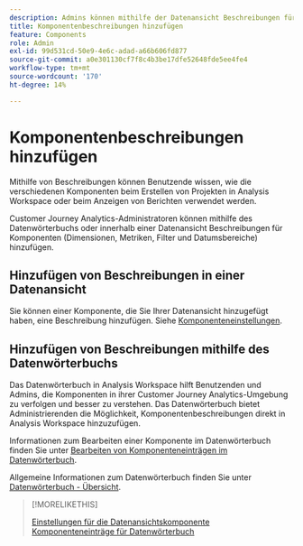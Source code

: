 ```yaml
---
description: Admins können mithilfe der Datenansicht Beschreibungen für Komponenten hinzufügen.
title: Komponentenbeschreibungen hinzufügen
feature: Components
role: Admin
exl-id: 99d531cd-50e9-4e6c-adad-a66b606fd877
source-git-commit: a0e301130cf7f8c4b3be17dfe52648fde5ee4fe4
workflow-type: tm+mt
source-wordcount: '170'
ht-degree: 14%

---
```


# Komponentenbeschreibungen hinzufügen

Mithilfe von Beschreibungen können Benutzende wissen, wie die verschiedenen Komponenten beim Erstellen von Projekten in Analysis Workspace oder beim Anzeigen von Berichten verwendet werden.

Customer Journey Analytics-Administratoren können mithilfe des Datenwörterbuchs oder innerhalb einer Datenansicht Beschreibungen für Komponenten (Dimensionen, Metriken, Filter und Datumsbereiche) hinzufügen.

## Hinzufügen von Beschreibungen in einer Datenansicht

Sie können einer Komponente, die Sie Ihrer Datenansicht hinzugefügt haben, eine Beschreibung hinzufügen. Siehe [Komponenteneinstellungen](/help/data-views/component-settings/overview.md).

## Hinzufügen von Beschreibungen mithilfe des Datenwörterbuchs

Das Datenwörterbuch in Analysis Workspace hilft Benutzenden und Admins, die Komponenten in ihrer Customer Journey Analytics-Umgebung zu verfolgen und besser zu verstehen. Das Datenwörterbuch bietet Administrierenden die Möglichkeit, Komponentenbeschreibungen direkt in Analysis Workspace hinzuzufügen.

Informationen zum Bearbeiten einer Komponente im Datenwörterbuch finden Sie unter [Bearbeiten von Komponenteneinträgen im Datenwörterbuch](/help/components/data-dictionary/edit-entries-data-dictionary.md).

Allgemeine Informationen zum Datenwörterbuch finden Sie unter [Datenwörterbuch - Übersicht](/help/components/data-dictionary/data-dictionary-overview.md).

>[!MORELIKETHIS]
>
>[Einstellungen für die Datenansichtskomponente](/help/data-views/component-settings/overview.md)
>[Komponenteneinträge für Datenwörterbuch](/help/components/data-dictionary/edit-entries-data-dictionary.md)
>
